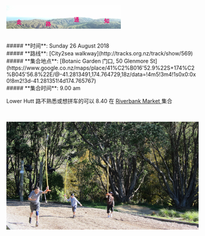 ![skyline](_images/skyline2.png)

<br/>
##### **时间**: Sunday 26 August 2018
<br/>
##### **路线**: [City2sea walkway](http://tracks.org.nz/track/show/569)
<br/>
##### **集合地点**: [Botanic Garden 门口, 50 Glenmore St](https://www.google.co.nz/maps/place/41%C2%B016'52.9%22S+174%C2%B045'56.8%22E/@-41.2813491,174.764729,18z/data=!4m5!3m4!1s0x0:0x0!8m2!3d-41.281351!4d174.765767)
<br/>
##### **集合时间**: 9.00 am 


<div class="alert alert-warning">

Lower Hutt 路不熟悉或想拼车的可以 8.40 在 <a href="https://www.google.co.nz/maps/place/41%C2%B012'22.2%22S+174%C2%B054'22.3%22E/@-41.2061695,174.9048034,17z/data=!3m1!4b1!4m6!3m5!1s0x0:0x0!7e2!8m2!3d-41.2061716!4d174.9061796"> Riverbank Market  </a> 集合
</div>


<br/>




![city2sea1](_images/city2sea1.jpg)
